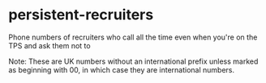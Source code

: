 # persistent-recruiters
Phone numbers of recruiters who call all the time even when you're on the TPS and ask them not to

Note: These are UK numbers without an international prefix unless marked as beginning with 00, in which case they are international numbers.